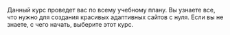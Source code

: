 Данный курс проведет вас по всему учебному плану. Вы узнаете все, что нужно для создания красивых адаптивных сайтов с нуля. Если вы не знаете, с чего начать, выберите этот курс.
